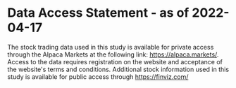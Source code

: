 # Data Access Statement - as of 2022-04-17

The stock trading data used in this study is available for private access through the Alpaca Markets at the following link: https://alpaca.markets/. Access to the data requires registration on the website and acceptance of the website's terms and conditions. Additional stock information used in this study is available for public access through https://finviz.com/ 
